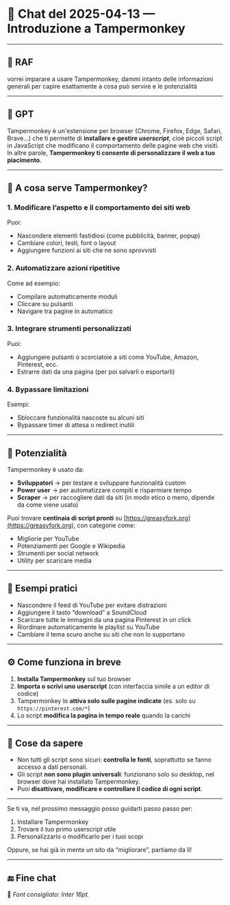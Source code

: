 # 📅 Chat del 2025-04-13 — Introduzione a Tampermonkey

---

## 👤 **RAF**

vorrei imparare a usare Tampermonkey, dammi intanto delle informazioni generali per capire esattamente a cosa può servire e le potenzialità

---

## 🤖 **GPT**

Tampermonkey è un'estensione per browser (Chrome, Firefox, Edge, Safari, Brave...) che ti permette di **installare e gestire *userscript***, cioè piccoli script in JavaScript che modificano il comportamento delle pagine web che visiti. In altre parole, **Tampermonkey ti consente di personalizzare il web a tuo piacimento**.

---

## 🔧 A cosa serve Tampermonkey?

### 1. **Modificare l’aspetto e il comportamento dei siti web**
Puoi:
- Nascondere elementi fastidiosi (come pubblicità, banner, popup)
- Cambiare colori, testi, font o layout
- Aggiungere funzioni ai siti che ne sono sprovvisti

### 2. **Automatizzare azioni ripetitive**
Come ad esempio:
- Compilare automaticamente moduli
- Cliccare su pulsanti
- Navigare tra pagine in automatico

### 3. **Integrare strumenti personalizzati**
Puoi:
- Aggiungere pulsanti o scorciatoie a siti come YouTube, Amazon, Pinterest, ecc.
- Estrarre dati da una pagina (per poi salvarli o esportarli)

### 4. **Bypassare limitazioni**
Esempi:
- Sbloccare funzionalità nascoste su alcuni siti
- Bypassare timer di attesa o redirect inutili

---

## 🚀 Potenzialità

Tampermonkey è usato da:
- **Sviluppatori** → per testare e sviluppare funzionalità custom
- **Power user** → per automatizzare compiti e risparmiare tempo
- **Scraper** → per raccogliere dati da siti (in modo etico o meno, dipende da come viene usato)

Puoi trovare **centinaia di script pronti** su [https://greasyfork.org](https://greasyfork.org), con categorie come:
- Migliorie per YouTube
- Potenziamenti per Google e Wikipedia
- Strumenti per social network
- Utility per scaricare media

---

## 🧠 Esempi pratici

- Nascondere il feed di YouTube per evitare distrazioni
- Aggiungere il tasto “download” a SoundCloud
- Scaricare tutte le immagini da una pagina Pinterest in un click
- Riordinare automaticamente le playlist su YouTube
- Cambiare il tema scuro anche su siti che non lo supportano

---

## ⚙️ Come funziona in breve

1. **Installa Tampermonkey** sul tuo browser
2. **Importa o scrivi uno userscript** (con interfaccia simile a un editor di codice)
3. Tampermonkey lo **attiva solo sulle pagine indicate** (es. solo su `https://pinterest.com/*`)
4. Lo script **modifica la pagina in tempo reale** quando la carichi

---

## 👀 Cose da sapere

- Non tutti gli script sono sicuri: **controlla le fonti**, soprattutto se fanno accesso a dati personali.
- Gli script **non sono plugin universali**: funzionano solo su desktop, nel browser dove hai installato Tampermonkey.
- Puoi **disattivare, modificare e controllare il codice di ogni script**.

---

Se ti va, nel prossimo messaggio posso guidarti passo passo per:
1. Installare Tampermonkey
2. Trovare il tuo primo userscript utile
3. Personalizzarlo o modificarlo per i tuoi scopi

Oppure, se hai già in mente un sito da “migliorare”, partiamo da lì!

---

## 🔚 Fine chat

📌 *Font consigliato: Inter 16pt.*
